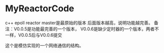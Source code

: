 MyReactorCode
=============

c++ epoll reactor 
master是最原始的版本
后面版本越高，说明功能越完善。
备注：V0.0.5是功能最完善的一个版本， V0.0.6是缺少定时器的一个版本，两者不一样，V0.0.5后与V0.0.6提交

这个是模仿实现的一个网络通信的结构。

